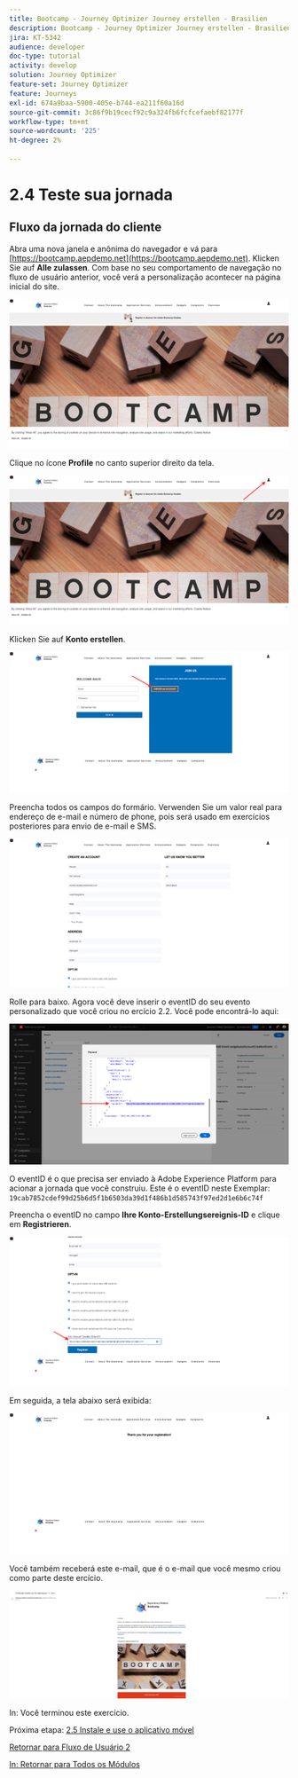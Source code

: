 ```yaml
---
title: Bootcamp - Journey Optimizer Journey erstellen - Brasilien
description: Bootcamp - Journey Optimizer Journey erstellen - Brasilien
jira: KT-5342
audience: developer
doc-type: tutorial
activity: develop
solution: Journey Optimizer
feature-set: Journey Optimizer
feature: Journeys
exl-id: 674a9baa-5900-405e-b744-ea211f60a16d
source-git-commit: 3c86f9b19cecf92c9a324fb6fcfcefaebf82177f
workflow-type: tm+mt
source-wordcount: '225'
ht-degree: 2%

---
```


# 2.4 Teste sua jornada

## Fluxo da jornada do cliente

Abra uma nova janela e anônima do navegador e vá para [https://bootcamp.aepdemo.net](https://bootcamp.aepdemo.net). Klicken Sie auf **Alle zulassen**. Com base no seu comportamento de navegação no fluxo de usuário anterior, você verá a personalização acontecer na página inicial do site.

![DSN](./images/web8a.png)

Clique no ícone **Profile** no canto superior direito da tela.

![Demo](./images/web8b.png)

Klicken Sie auf **Konto erstellen**.

![Demo](./images/pv5.png)

Preencha todos os campos do formário. Verwenden Sie um valor real para endereço de e-mail e número de phone, pois será usado em exercícios posteriores para envio de e-mail e SMS.

![Demo](./images/pv7a.png)

Rolle para baixo. Agora você deve inserir o eventID do seu evento personalizado que você criou no ercício 2.2. Você pode encontrá-lo aqui:

![ACOP](./images/payloadeventID.png)

O eventID é o que precisa ser enviado à Adobe Experience Platform para acionar a jornada que você construiu. Este é o eventID neste Exemplar:
`19cab7852cdef99d25b6d5f1b6503da39d1f486b1d585743f97ed2d1e6b6c74f`

Preencha o eventID no campo **Ihre Konto-Erstellungsereignis-ID** e clique em **Registrieren**.

![Demo](./images/pv8a.png)

Em seguida, a tela abaixo será exibida:

![Demo](./images/pv9.png)

Você também receberá este e-mail, que é o e-mail que você mesmo criou como parte deste ercício.

![Demo](./images/pv10a.png)

In: Você terminou este exercício.

Próxima etapa: [2.5 Instale e use o aplicativo móvel](./ex5.md)

[Retornar para Fluxo de Usuário 2](./uc2.md)

[In: Retornar para Todos os Módulos](../../overview.md)
